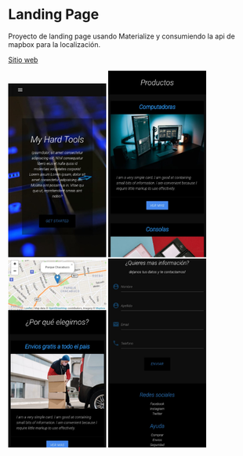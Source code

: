 


# Landing Page

Proyecto de landing page usando Materialize y consumiendo la api de mapbox para la localización.

[Sitio web](https://franco954.github.io/Landing-Page-Hardware/) 



<img src="pag/img1.jpeg" width="200">
<img src="pag/img2.jpeg" width="200">
<img src="pag/img3.jpeg" width="200">
<img src="pag/img4.jpeg" width="200">

